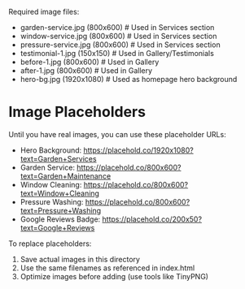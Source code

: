 Required image files:
- garden-service.jpg (800x600)         # Used in Services section
- window-service.jpg (800x600)         # Used in Services section
- pressure-service.jpg (800x600)       # Used in Services section
- testimonial-1.jpg (150x150)          # Used in Gallery/Testimonials
- before-1.jpg (800x600)               # Used in Gallery
- after-1.jpg (800x600)                # Used in Gallery
- hero-bg.jpg (1920x1080)              # Used as homepage hero background

# Image Placeholders

Until you have real images, you can use these placeholder URLs:

- Hero Background: https://placehold.co/1920x1080?text=Garden+Services
- Garden Service: https://placehold.co/800x600?text=Garden+Maintenance
- Window Cleaning: https://placehold.co/800x600?text=Window+Cleaning
- Pressure Washing: https://placehold.co/800x600?text=Pressure+Washing
- Google Reviews Badge: https://placehold.co/200x50?text=Google+Reviews

To replace placeholders:
1. Save actual images in this directory
2. Use the same filenames as referenced in index.html
3. Optimize images before adding (use tools like TinyPNG)
